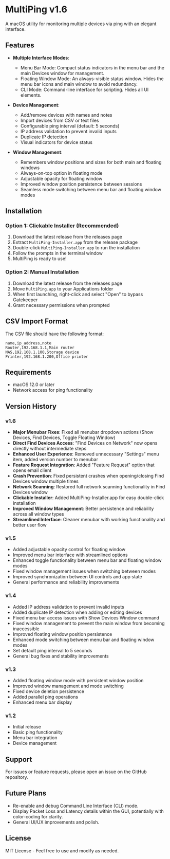 # MultiPing v1.6

A macOS utility for monitoring multiple devices via ping with an elegant interface.

## Features

- **Multiple Interface Modes**:
  - Menu Bar Mode: Compact status indicators in the menu bar and the main Devices window for management.
  - Floating Window Mode: An always-visible status window. Hides the menu bar icons and main window to avoid redundancy.
  - CLI Mode: Command-line interface for scripting. Hides all UI elements.

- **Device Management**:
  - Add/remove devices with names and notes
  - Import devices from CSV or text files
  - Configurable ping interval (default: 5 seconds)
  - IP address validation to prevent invalid inputs
  - Duplicate IP detection
  - Visual indicators for device status

- **Window Management**:
  - Remembers window positions and sizes for both main and floating windows
  - Always-on-top option in floating mode
  - Adjustable opacity for floating window
  - Improved window position persistence between sessions
  - Seamless mode switching between menu bar and floating window modes

## Installation

### Option 1: Clickable Installer (Recommended)
1. Download the latest release from the releases page
2. Extract `MultiPing-Installer.app` from the release package
3. Double-click `MultiPing-Installer.app` to run the installation
4. Follow the prompts in the terminal window
5. MultiPing is ready to use!

### Option 2: Manual Installation
1. Download the latest release from the releases page
2. Move `MultiPing.app` to your Applications folder
3. When first launching, right-click and select "Open" to bypass Gatekeeper
4. Grant necessary permissions when prompted

## CSV Import Format

The CSV file should have the following format:
```csv
name,ip_address,note
Router,192.168.1.1,Main router
NAS,192.168.1.100,Storage device
Printer,192.168.1.200,Office printer
```

## Requirements

- macOS 12.0 or later
- Network access for ping functionality

## Version History

### v1.6
- **Major Menubar Fixes**: Fixed all menubar dropdown actions (Show Devices, Find Devices, Toggle Floating Window)
- **Direct Find Devices Access**: "Find Devices on Network" now opens directly without intermediate steps
- **Enhanced User Experience**: Removed unnecessary "Settings" menu item, added version number to menubar
- **Feature Request Integration**: Added "Feature Request" option that opens email client
- **Crash Prevention**: Fixed persistent crashes when opening/closing Find Devices window multiple times
- **Network Scanning**: Restored full network scanning functionality in Find Devices window
- **Clickable Installer**: Added MultiPing-Installer.app for easy double-click installation
- **Improved Window Management**: Better persistence and reliability across all window types
- **Streamlined Interface**: Cleaner menubar with working functionality and better user flow

### v1.5
- Added adjustable opacity control for floating window
- Improved menu bar interface with streamlined options
- Enhanced toggle functionality between menu bar and floating window modes
- Fixed window management issues when switching between modes
- Improved synchronization between UI controls and app state
- General performance and reliability improvements

### v1.4
- Added IP address validation to prevent invalid inputs
- Added duplicate IP detection when adding or editing devices
- Fixed menu bar access issues with Show Devices Window command
- Fixed window management to prevent the main window from becoming inaccessible
- Improved floating window position persistence
- Enhanced mode switching between menu bar and floating window modes
- Set default ping interval to 5 seconds
- General bug fixes and stability improvements

### v1.3
- Added floating window mode with persistent window position
- Improved window management and mode switching
- Fixed device deletion persistence
- Added parallel ping operations
- Enhanced menu bar display

### v1.2
- Initial release
- Basic ping functionality
- Menu bar integration
- Device management

## Support

For issues or feature requests, please open an issue on the GitHub repository.

## Future Plans

- Re-enable and debug Command Line Interface (CLI) mode.
- Display Packet Loss and Latency details within the GUI, potentially with color-coding for clarity.
- General UI/UX improvements and polish.

## License

MIT License - Feel free to use and modify as needed. 